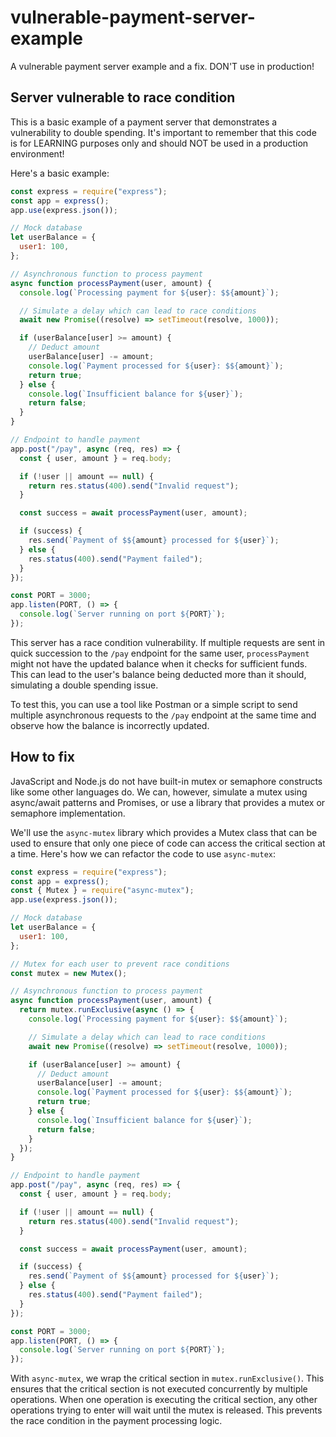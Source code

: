 # vulnerable-payment-server-example

A vulnerable payment server example and a fix. DON'T use in production!

## Server vulnerable to race condition

This is a basic example of a payment server that demonstrates a vulnerability to double spending. It's important to remember that this code is for LEARNING purposes only and should NOT be used in a production environment!

Here's a basic example:

```javascript
const express = require("express");
const app = express();
app.use(express.json());

// Mock database
let userBalance = {
  user1: 100,
};

// Asynchronous function to process payment
async function processPayment(user, amount) {
  console.log(`Processing payment for ${user}: $${amount}`);

  // Simulate a delay which can lead to race conditions
  await new Promise((resolve) => setTimeout(resolve, 1000));

  if (userBalance[user] >= amount) {
    // Deduct amount
    userBalance[user] -= amount;
    console.log(`Payment processed for ${user}: $${amount}`);
    return true;
  } else {
    console.log(`Insufficient balance for ${user}`);
    return false;
  }
}

// Endpoint to handle payment
app.post("/pay", async (req, res) => {
  const { user, amount } = req.body;

  if (!user || amount == null) {
    return res.status(400).send("Invalid request");
  }

  const success = await processPayment(user, amount);

  if (success) {
    res.send(`Payment of $${amount} processed for ${user}`);
  } else {
    res.status(400).send("Payment failed");
  }
});

const PORT = 3000;
app.listen(PORT, () => {
  console.log(`Server running on port ${PORT}`);
});
```

This server has a race condition vulnerability. If multiple requests are sent in quick succession to the `/pay` endpoint for the same user, `processPayment` might not have the updated balance when it checks for sufficient funds. This can lead to the user's balance being deducted more than it should, simulating a double spending issue.

To test this, you can use a tool like Postman or a simple script to send multiple asynchronous requests to the `/pay` endpoint at the same time and observe how the balance is incorrectly updated.

## How to fix

JavaScript and Node.js do not have built-in mutex or semaphore constructs like some other languages do. We can, however, simulate a mutex using async/await patterns and Promises, or use a library that provides a mutex or semaphore implementation.

We'll use the `async-mutex` library which provides a Mutex class that can be used to ensure that only one piece of code can access the critical section at a time. Here's how we can refactor the code to use `async-mutex`:

```javascript
const express = require("express");
const app = express();
const { Mutex } = require("async-mutex");
app.use(express.json());

// Mock database
let userBalance = {
  user1: 100,
};

// Mutex for each user to prevent race conditions
const mutex = new Mutex();

// Asynchronous function to process payment
async function processPayment(user, amount) {
  return mutex.runExclusive(async () => {
    console.log(`Processing payment for ${user}: $${amount}`);

    // Simulate a delay which can lead to race conditions
    await new Promise((resolve) => setTimeout(resolve, 1000));

    if (userBalance[user] >= amount) {
      // Deduct amount
      userBalance[user] -= amount;
      console.log(`Payment processed for ${user}: $${amount}`);
      return true;
    } else {
      console.log(`Insufficient balance for ${user}`);
      return false;
    }
  });
}

// Endpoint to handle payment
app.post("/pay", async (req, res) => {
  const { user, amount } = req.body;

  if (!user || amount == null) {
    return res.status(400).send("Invalid request");
  }

  const success = await processPayment(user, amount);

  if (success) {
    res.send(`Payment of $${amount} processed for ${user}`);
  } else {
    res.status(400).send("Payment failed");
  }
});

const PORT = 3000;
app.listen(PORT, () => {
  console.log(`Server running on port ${PORT}`);
});
```

With `async-mutex`, we wrap the critical section in `mutex.runExclusive()`. This ensures that the critical section is not executed concurrently by multiple operations. When one operation is executing the critical section, any other operations trying to enter will wait until the mutex is released. This prevents the race condition in the payment processing logic.
